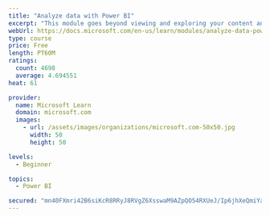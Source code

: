 ```yaml
---
title: "Analyze data with Power BI"
excerpt: "This module goes beyond viewing and exploring your content and explains how to interact with it by working with reports and dashboards to uncover and share new business insights."
webUrl: https://docs.microsoft.com/en-us/learn/modules/analyze-data-power-bi/
type: course
price: Free
length: PT60M
ratings:
  count: 4698
  average: 4.694551
heat: 61

provider:
  name: Microsoft Learn
  domain: microsoft.com
  images:
    - url: /assets/images/organizations/microsoft.com-50x50.jpg
      width: 50
      height: 50

levels:
  - Beginner

topics:
  - Power BI

secured: "mn40FXmri42B6siKcR8RRyJ8RVgZ6XsswaM9AZpQO54RXUeJ/Ip6jhXeQmiYaLLjYRb148PxP/Rm3CnywbMrQcL97HmOe6mejv14D74cJ/fxmEJij2JAACeeUc/TyzcAvNZDSKjzsXuKR6ZO4JsEMkbRamyD6eat/cyInSCgWMk3Q2XvU/GEhHKUofP78lwzUfhejEBIQ61C8i9mlQ7G8fE2aYyCljIi/Dt13kym1n/tnMxWCjQbJtDW41Xv1wou6XHP6a8SpfhmimxZZ7E4w9U+jPFXqJz73ldRoPe38mN0BSphLF3DMhKWMq2v+/FnxPwaC5tC8kcY7iGPCns3TmWvd+YCH0oTyxUgZMN+kpjO7jMdNCNfrN8iQUkytB2oeccguTNsWJb6iRAS++tM/cWjiv5npwElP6E4/EB5Lp0=;/4Jer+/3b4KinIFawH0ZnQ=="
---
```


